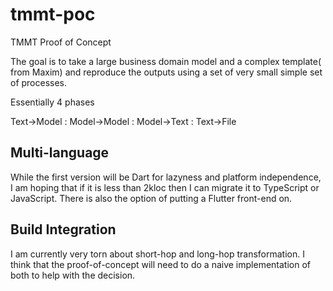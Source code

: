 # tmmt-poc

TMMT Proof of Concept

The goal is to take a large business domain model and a complex template( from Maxim) and reproduce the outputs using
a set of very small simple set of processes.

Essentially 4 phases

Text->Model : Model->Model : Model->Text : Text->File

## Multi-language

While the first version will be Dart for lazyness and platform independence, I am hoping that if it is less than 2kloc then I can migrate it to TypeScript or JavaScript. There is also the option of putting a Flutter front-end on.

## Build Integration

I am currently very torn about short-hop and long-hop transformation. I think that the proof-of-concept will need to do a naive implementation of both to help with the decision.
